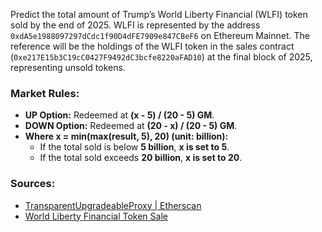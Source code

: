 Predict the total amount of Trump’s World Liberty Financial (WLFI) token sold by the end of 2025. WLFI is represented by the address `0xdA5e1988097297dCdc1f90D4dFE7909e847CBeF6` on Ethereum Mainnet. The reference will be the holdings of the WLFI token in the sales contract (`0xe217E15b3C19cC0427F9492dC3bcfe8220aFAD10`) at the final block of 2025, representing unsold tokens.

### Market Rules:
 - **UP Option:**  Redeemed at **(x - 5) / (20 - 5) GM**.
 - **DOWN Option:**  Redeemed at **(20 - x) / (20 - 5) GM**.
 - **Where x = min(max(result, 5), 20) (unit: billion):**
   - If the total sold is below **5 billion**, **x is set to 5**.
   - If the total sold exceeds **20 billion**, **x is set to 20**.

### Sources:
- [TransparentUpgradeableProxy | Etherscan](https://etherscan.io/address/0xe217e15b3c19cc0427f9492dc3bcfe8220afad10)  
- [World Liberty Financial Token Sale](https://www.worldlibertyfinancial.com/intl/token-sale)

